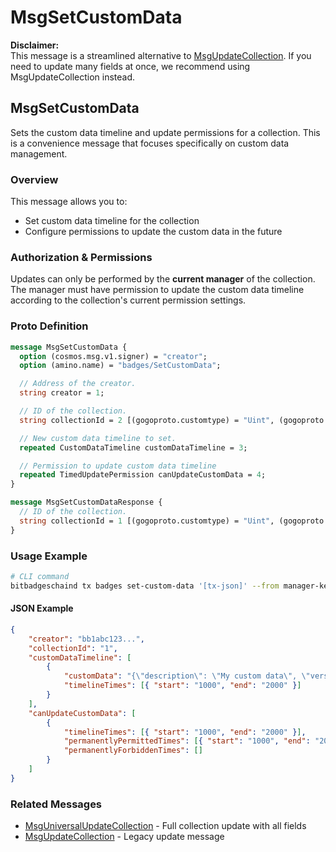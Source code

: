# MsgSetCustomData

**Disclaimer:**\
This message is a streamlined alternative to [MsgUpdateCollection](broken-reference). If you need to update many fields at once, we recommend using MsgUpdateCollection instead.

## MsgSetCustomData

Sets the custom data timeline and update permissions for a collection. This is a convenience message that focuses specifically on custom data management.

### Overview

This message allows you to:

* Set custom data timeline for the collection
* Configure permissions to update the custom data in the future

### Authorization & Permissions

Updates can only be performed by the **current manager** of the collection. The manager must have permission to update the custom data timeline according to the collection's current permission settings.

### Proto Definition

```protobuf
message MsgSetCustomData {
  option (cosmos.msg.v1.signer) = "creator";
  option (amino.name) = "badges/SetCustomData";

  // Address of the creator.
  string creator = 1;

  // ID of the collection.
  string collectionId = 2 [(gogoproto.customtype) = "Uint", (gogoproto.nullable) = false];

  // New custom data timeline to set.
  repeated CustomDataTimeline customDataTimeline = 3;

  // Permission to update custom data timeline
  repeated TimedUpdatePermission canUpdateCustomData = 4;
}

message MsgSetCustomDataResponse {
  // ID of the collection.
  string collectionId = 1 [(gogoproto.customtype) = "Uint", (gogoproto.nullable) = false];
}
```

### Usage Example

```bash
# CLI command
bitbadgeschaind tx badges set-custom-data '[tx-json]' --from manager-key
```

#### JSON Example

```json
{
    "creator": "bb1abc123...",
    "collectionId": "1",
    "customDataTimeline": [
        {
            "customData": "{\"description\": \"My custom data\", \"version\": \"1.0\"}",
            "timelineTimes": [{ "start": "1000", "end": "2000" }]
        }
    ],
    "canUpdateCustomData": [
        {
            "timelineTimes": [{ "start": "1000", "end": "2000" }],
            "permanentlyPermittedTimes": [{ "start": "1000", "end": "2000" }],
            "permanentlyForbiddenTimes": []
        }
    ]
}
```

### Related Messages

* [MsgUniversalUpdateCollection](broken-reference) - Full collection update with all fields
* [MsgUpdateCollection](broken-reference) - Legacy update message

